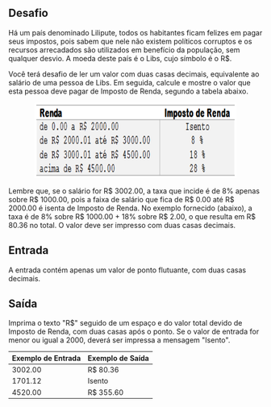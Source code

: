 ## Desafio

Há um país denominado Lilipute, todos os habitantes ficam felizes em pagar seus impostos, 
pois sabem que nele não existem políticos corruptos e os recursos arrecadados são utilizados em benefício da população, 
sem qualquer desvio. A moeda deste país é o Libs, cujo símbolo é o R$.

Você terá desafio de ler um valor com duas casas decimais, equivalente ao salário de uma pessoa de Libs. 
Em seguida, calcule e mostre o valor que esta pessoa deve pagar de Imposto de Renda, segundo a tabela abaixo.

<p align="center">
    <img src="../../../../assets/taxa-imposto-renda.png" width="400" height="150">
</p>

Lembre que, se o salário for R$ 3002.00, a taxa que incide é de 8% apenas sobre R$ 1000.00, 
pois a faixa de salário que fica de R$ 0.00 até R$ 2000.00 é isenta de Imposto de Renda. 
No exemplo fornecido (abaixo), a taxa é de 8% sobre R$ 1000.00 + 18% sobre R$ 2.00, o que resulta em R$ 80.36 no total. 
O valor deve ser impresso com duas casas decimais.

## Entrada

A entrada contém apenas um valor de ponto flutuante, com duas casas decimais.

## Saída

Imprima o texto "R$" seguido de um espaço e do valor total devido de Imposto de Renda, com duas casas após o ponto. 
Se o valor de entrada for menor ou igual a 2000, deverá ser impressa a mensagem "Isento".

| Exemplo de Entrada | Exemplo de Saída|
| ---|--- |
| 3002.00 | R$ 80.36 |
| 1701.12 | Isento |
| 4520.00 | R$ 355.60 |